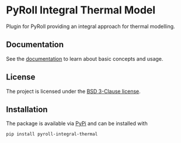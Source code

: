 # PyRoll Integral Thermal Model

Plugin for PyRoll providing an integral approach for thermal modelling.

## Documentation

See the [documentation](https://pyroll-project.github.io/modules/pyroll-integral-thermal/docs/docs) to learn about basic
concepts and usage.

## License

The project is licensed under the [BSD 3-Clause license](LICENSE).

## Installation

The package is available via [PyPi](https://pypi.org/project/pyroll-integral-thermal/) and can be installed with
    
    pip install pyroll-integral-thermal